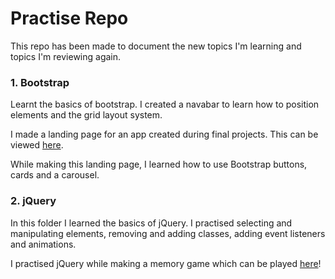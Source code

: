 # Practise Repo
This repo has been made to document the new topics I'm learning and topics I'm reviewing again. 

### 1. Bootstrap 
Learnt the basics of bootstrap. I created a navabar to learn how to position elements and the grid layout system. 

I made a landing page for an app created during final projects. This can be viewed [here](https://tribeapp.netlify.app/).

While making this landing page, I learned how to use Bootstrap buttons, cards and a carousel.

### 2. jQuery 
In this folder I learned the basics of jQuery. I practised selecting and manipulating elements, removing and adding classes, adding event listeners and animations. 

I practised jQuery while making a memory game which can be played [here](https://remarkable-daifuku-9bb148.netlify.app/)!
